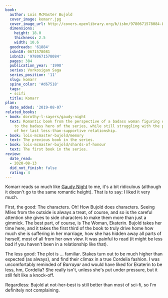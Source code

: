```yaml
---
book:
  author: Lois McMaster Bujold
  cover_image: komarr.jpg
  cover_image_url: http://covers.openlibrary.org/b/isbn/9780671578084-L.jpg
  dimensions:
    height: 18.0
    thickness: 2.5
    width: 10.6
  goodreads: '61884'
  isbn10: 0671578081
  isbn13: '9780671578084'
  pages: 384
  publication_year: '1998'
  series: Vorkosigan Saga
  series_position: '11'
  slug: komarr
  spine_color: '#d67518'
  tags:
  - scifi
  title: Komarr
plan:
  date_added: '2019-08-07'
related_books:
- book: dorothy-l-sayers/gaudy-night
  text: Romantic book from the perspective of a badass woman figuring out her attraction
    to the badass hero of the series, while still struggling with the painful remains
    of her last less-than-supportive relationship.
- book: lois-mcmaster-bujold/memory
  text: The previous book in the series.
- book: lois-mcmaster-bujold/shards-of-honour
  text: The first book in the series.
review:
  date_read:
  - 2020-08-13
  did_not_finish: false
  rating: 4
---
```


Komarr reads so much like [Gaudy Night](https://books.rixx.de/dorothy-l-sayers/gaudy-night/) to me, it's a bit
ridiculous (although it doesn't go to the same romantic height). That is to say: I liked it very much.

First, the good: The characters. Oh! How Bujold does characters. Seeing Miles from the outside is always a treat, of
course, and so is the careful attention she gives to side characters to make them more than just a gimmick. The best
part, of course, is The Woman, Ekaterin. Bujold takes her time here, and it takes the first third of the book to truly
drive home how much she is suffering in her marriage, how she has hidden away all parts of herself, most of all from
her own view. It was painful to read (it might be less bad if you haven't been in a relationship like that).

The less good: The plot is … familiar. Stakes turn out to be much higher than expected (as always), and find their
climax in a true Cordelia fashion. I was uncomfortably reminded of *Barrayar* and would have liked for Ekaterin to be
less, hm, Cordelia? She really isn't, unless she's put under pressure, but it still felt like a knock-off.

Regardless: Bujold at not-her-best is still better than most of sci-fi, so I'm definitely not complaining.
